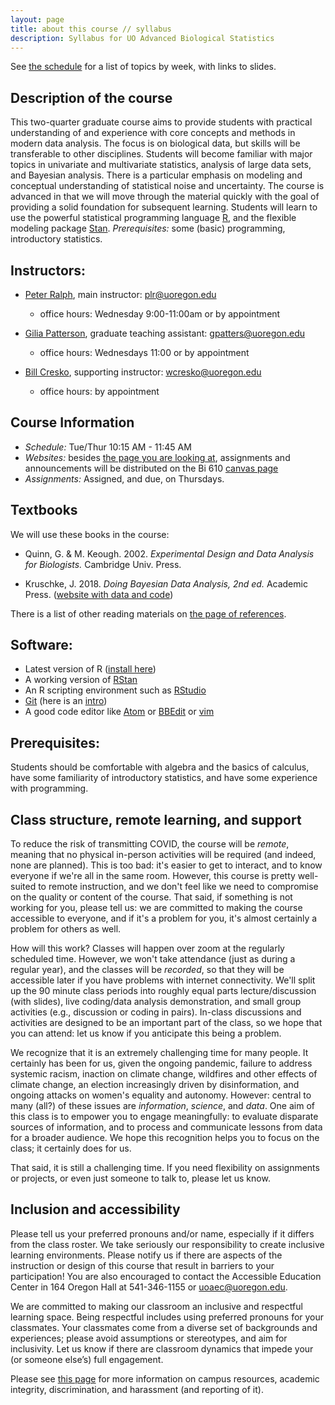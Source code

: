 ```yaml
---
layout: page
title: about this course // syllabus
description: Syllabus for UO Advanced Biological Statistics
---
```


See [the schedule](schedule.html) for a list of topics by week, with links to slides.

## Description of the course

This two-quarter graduate course aims to provide students with practical
understanding of and experience with core concepts and methods in modern data
analysis. The focus is on biological data, but skills will be transferable to
other disciplines. Students will become familiar with major topics in
univariate and multivariate statistics, analysis of large data sets, and
Bayesian analysis. There is a particular emphasis on modeling and conceptual
understanding of statistical noise and uncertainty. The course is advanced in
that we will move through the material quickly with the goal of providing
a solid foundation for subsequent learning. Students will learn to use the
powerful statistical programming language [R](https://r-project.org), and the
flexible modeling package [Stan](https://mc-stan.org). *Prerequisites:*
some (basic) programming, introductory statistics.

## Instructors:

- [Peter Ralph](https://pages.uoregon.edu/plr/), main instructor: plr@uoregon.edu
    * office hours: Wednesday 9:00-11:00am or by appointment

- [Gilia Patterson](https://ie2.uoregon.edu/people/patterson/), graduate teaching assistant: gpatters@uoregon.edu
    * office hours: Wednesdays 11:00 or by appointment

- [Bill Cresko](https://creskolab.uoregon.edu/), supporting instructor: wcresko@uoregon.edu
    * office hours: by appointment

## Course Information

- *Schedule:* Tue/Thur 10:15 AM - 11:45 AM
- *Websites:* besides [the page you are looking at](https://UO-Biostats.github.io/UO_ABS/),
    assignments and announcements will be distributed on the Bi 610 [canvas page](https://canvas.uoregon.edu/)
- *Assignments:* Assigned, and due, on Thursdays.

## Textbooks

We will use these books in the course:

* Quinn, G. & M. Keough. 2002. *Experimental Design and Data Analysis for Biologists.* Cambridge Univ. Press.

* Kruschke, J. 2018. *Doing Bayesian Data Analysis, 2nd ed.* Academic Press. ([website with data and code](https://sites.google.com/site/doingbayesiandataanalysis/))


There is a list of other reading materials on [the page of references](reference.html).

## Software:

* Latest version of R ([install here](https://www.r-project.org))
* A working version of [RStan](https://mc-stan.org/users/interfaces/rstan.html)
* An R scripting environment such as [RStudio](https://www.rstudio.org)
* [Git](https://git-scm.com/downloads) (here is an [intro](https://jvns.ca/blog/2018/10/27/new-zine--oh-shit--git-/))
* A good code editor like [Atom](https://atom.io) or [BBEdit](https://www.barebones.com/products/bbedit/) or [vim](https://www.vim.org)

## Prerequisites:

Students should be comfortable with algebra and the basics of calculus,
have some familiarity of introductory statistics,
and have some experience with programming.

## Class structure, remote learning, and support

To reduce the risk of transmitting COVID, the course will be *remote*,
meaning that no physical in-person activities will be required (and indeed, none are planned).
This is too bad: it's easier to get to interact, and to know everyone if we're all in the same room.
However, this course is pretty well-suited to remote instruction,
and we don't feel like we need to compromise on the quality or content of the course.
That said, if something is not working for you, please tell us:
we are committed to making the course accessible to everyone,
and if it's a problem for you, it's almost certainly a problem for others as well.

How will this work?
Classes will happen over zoom at the regularly scheduled time.
However, we won't take attendance (just as during a regular year),
and the classes will be *recorded*, so that they will be accessible
later if you have problems with internet connectivity.
We'll split up the 90 minute class periods
into roughly equal parts lecture/discussion (with slides),
live coding/data analysis demonstration, and small group activities
(e.g., discussion or coding in pairs).
In-class discussions and activities are designed to be an important part of the class,
so we hope that you can attend:
let us know if you anticipate this being a problem.

We recognize that it is an extremely challenging time for many people.
It certainly has been for us,
given the ongoing pandemic, failure to address systemic racism,
inaction on climate change, wildfires and other effects of climate change,
an election increasingly driven by disinformation,
and ongoing attacks on women's equality and autonomy.
However: central to many (all?) of these issues are *information*,
*science*, and *data*.
One aim of this class is to empower you to engage meaningfully:
to evaluate disparate sources of information,
and to process and communicate lessons from data for a broader audience.
We hope this recognition helps you to focus on the class;
it certainly does for us.

That said, it is still a challenging time.
If you need flexibility on assignments or projects,
or even just someone to talk to,
please let us know.


## Inclusion and accessibility

Please tell us your preferred pronouns and/or name,
especially if it differs from the class roster.
We take seriously our responsibility to create inclusive learning environments.
Please notify us if there are aspects of the instruction or design of this
course that result in barriers to your participation! You are also encouraged
to contact the Accessible Education Center in 164 Oregon Hall at 541-346-1155
or uoaec@uoregon.edu.

We are committed to making our classroom an inclusive and respectful learning space.
Being respectful includes using preferred pronouns for your classmates.
Your classmates come from a diverse set of backgrounds and experiences;
please avoid assumptions or stereotypes, and aim for inclusivity.
Let us know if there are classroom dynamics that impede your (or someone else’s) full engagement. 

Please see [this page](policies.html) for more information on
campus resources, academic integrity, discrimination, and harassment (and reporting of it).

